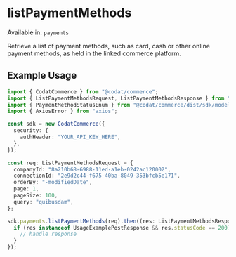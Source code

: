 # listPaymentMethods
Available in: `payments`

Retrieve a list of payment methods, such as card, cash or other online payment methods, as held in the linked commerce platform.

## Example Usage
```typescript
import { CodatCommerce } from "@codat/commerce";
import { ListPaymentMethodsRequest, ListPaymentMethodsResponse } from "@codat/commerce/dist/sdk/models/operations";
import { PaymentMethodStatusEnum } from "@codat/commerce/dist/sdk/models/shared";
import { AxiosError } from "axios";

const sdk = new CodatCommerce({
  security: {
    authHeader: "YOUR_API_KEY_HERE",
  },
});

const req: ListPaymentMethodsRequest = {
  companyId: "8a210b68-6988-11ed-a1eb-0242ac120002",
  connectionId: "2e9d2c44-f675-40ba-8049-353bfcb5e171",
  orderBy: "-modifiedDate",
  page: 1,
  pageSize: 100,
  query: "quibusdam",
};

sdk.payments.listPaymentMethods(req).then((res: ListPaymentMethodsResponse | AxiosError) => {
  if (res instanceof UsageExamplePostResponse && res.statusCode == 200) {
    // handle response
  }
});
```